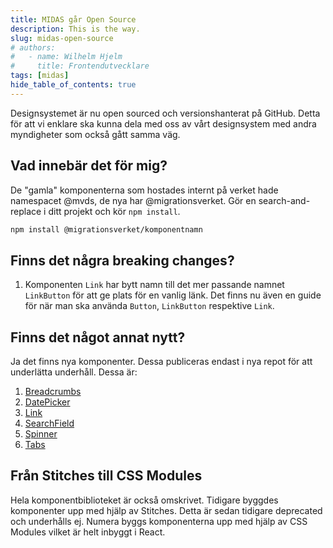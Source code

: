 ```yaml
---
title: MIDAS går Open Source
description: This is the way.
slug: midas-open-source
# authors:
#   - name: Wilhelm Hjelm
#     title: Frontendutvecklare
tags: [midas]
hide_table_of_contents: true
---
```


Designsystemet är nu open sourced och versionshanterat på GitHub. Detta för att vi enklare ska kunna dela med oss av vårt designsystem med andra myndigheter som också gått samma väg.

<!-- truncate -->

## Vad innebär det för mig?

De "gamla" komponenterna som hostades internt på verket hade namespacet @mvds, de nya har @migrationsverket. Gör en search-and-replace i ditt projekt och kör `npm install`.

```bash npm2yarn
npm install @migrationsverket/komponentnamn
```

## Finns det några breaking changes?

1. Komponenten `Link` har bytt namn till det mer passande namnet `LinkButton` för att ge plats för en vanlig länk. Det finns nu även en guide för när man ska använda `Button`, `LinkButton` respektive `Link`.

## Finns det något annat nytt?

Ja det finns nya komponenter. Dessa publiceras endast i nya repot för att underlätta underhåll. Dessa är:

1. [Breadcrumbs](/components/breadcrumbs)
2. [DatePicker](/components/date-picker)
3. [Link](/components/link)
4. [SearchField](/components/search-field)
5. [Spinner](/components/spinner)
6. [Tabs](/components/tabs)

## Från Stitches till CSS Modules

Hela komponentbiblioteket är också omskrivet. Tidigare byggdes komponenter upp med hjälp av Stitches. Detta är sedan tidigare deprecated och underhålls ej. Numera byggs komponenterna upp med hjälp av CSS Modules vilket är helt inbyggt i React.
